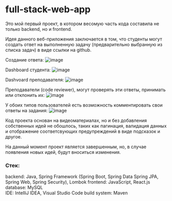 # full-stack-web-app
Это мой первый проект, в котором весомую часть кода составила не только backend, но и frontend.

Идея данного веб-приложения заключается в том, что студенты могут создать ответ на выполненную задачу (предварительно выбранную из списка задач) в виде ссылки на github.

Создание ответа:
![image](https://github.com/DmitryKotx/full-stack-web-app/assets/109358996/1df5dac2-44a5-4669-b524-b2b64297881d)

Dashboard студента:
![image](https://github.com/DmitryKotx/full-stack-web-app/assets/109358996/e05d415a-e328-4512-a2ce-28c40600aa5b)

Dashvoard преподавателя:
![image](https://github.com/DmitryKotx/full-stack-web-app/assets/109358996/5353b997-5007-4430-86b7-102df29cf020)


Преподаватели (code reviewer), могут проверять эти ответы, принимать или отклонить их:
![image](https://github.com/DmitryKotx/full-stack-web-app/assets/109358996/6a19c62e-dfd2-4f9c-8528-aeaa569f8d0b)

У обоих типов пользователей есть возможность комментировать свои ответы на задания:
![image](https://github.com/DmitryKotx/full-stack-web-app/assets/109358996/b33b88d0-66c7-45ba-b43e-d0743b906368)


Код проекта основан на видеоматериалах, но и без добавления собственных идей не обошлось, таких как пагинация,
валидация данных и отображение соответсвующих предупреждений в виде подсказок и другое.

На данный момент проект является завершенным, но, в случае появления новых идей, будут вноситься изменения.

### Стек:

backend: Java, Spring Framework (Spring Boot, Spring Data Spring JPA, Spring Web, Spring Security), Lombok
frontend: JavaScript, React.js  
database: MySQL  
IDE: IntelliJ IDEA, Visual Studio Code
build system: Maven  
